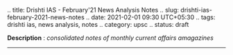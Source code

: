 .. title: Drishti IAS - February'21 News Analysis Notes
.. slug: drishti-ias-february-2021-news-notes
.. date: 2021-02-01 09:30 UTC+05:30
.. tags: drishti ias, news analysis, notes
.. category: upsc
.. status: draft

**Description** : *consolidated notes of monthly current affairs amagazines*

***
<!-- TEASER_END -->